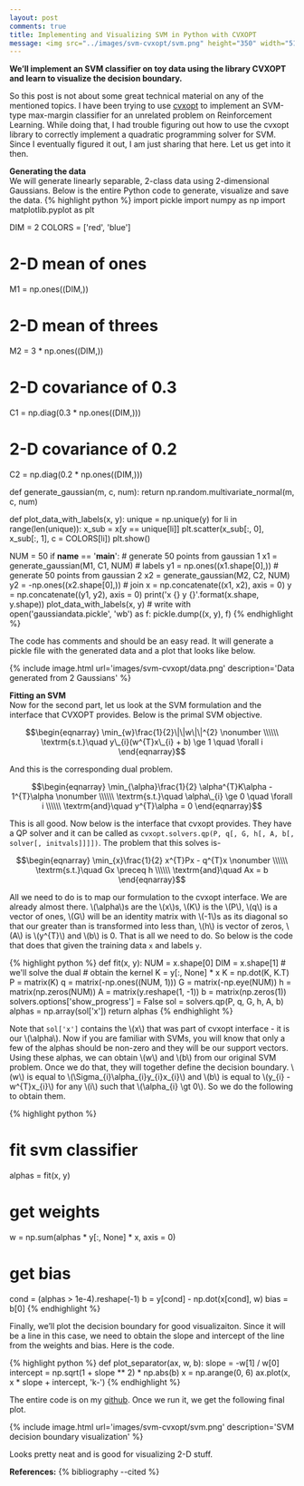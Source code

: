 ```yaml
---
layout: post
comments: true
title: Implementing and Visualizing SVM in Python with CVXOPT
message: <img src="../images/svm-cvxopt/svm.png" height="350" width="512"/>
---
```



<div class="message">
	<strong>We&rsquo;ll implement an SVM classifier on toy data using the library CVXOPT and learn to visualize the decision boundary.</strong>
</div>

So this post is not about some great technical material on any of the mentioned topics. I have been trying to use [cvxopt](http://cvxopt.org/) to implement an SVM-type max-margin classifier for an unrelated problem on Reinforcement Learning. While doing that, I had trouble figuring out how to use the cvxopt library to correctly implement a quadratic programming solver for SVM. Since I eventually figured it out, I am just sharing that here. Let us get into it then.

<strong>Generating the data</strong><br/>
We will generate linearly separable, 2-class data using 2-dimensional Gaussians. Below is the entire Python code to generate, visualize and save the data.
{% highlight python %}
import pickle
import numpy as np
import matplotlib.pyplot as plt

DIM = 2
COLORS = ['red', 'blue']

# 2-D mean of ones
M1 = np.ones((DIM,))
# 2-D mean of threes
M2 = 3 * np.ones((DIM,))
# 2-D covariance of 0.3
C1 = np.diag(0.3 * np.ones((DIM,)))
# 2-D covariance of 0.2
C2 = np.diag(0.2 * np.ones((DIM,)))

def generate_gaussian(m, c, num):
    return np.random.multivariate_normal(m, c, num)

def plot_data_with_labels(x, y):
    unique = np.unique(y)
    for li in range(len(unique)):
        x_sub = x[y == unique[li]]
        plt.scatter(x_sub[:, 0], x_sub[:, 1], c = COLORS[li])
    plt.show()

NUM = 50
if __name__ == '__main__':
    # generate 50 points from gaussian 1
    x1 = generate_gaussian(M1, C1, NUM)
    # labels
    y1 = np.ones((x1.shape[0],))
    # generate 50 points from gaussian 2
    x2 = generate_gaussian(M2, C2, NUM)
    y2 = -np.ones((x2.shape[0],))
    # join
    x = np.concatenate((x1, x2), axis = 0)
    y = np.concatenate((y1, y2), axis = 0)
    print('x {} y {}'.format(x.shape, y.shape))
    plot_data_with_labels(x, y)
    # write
    with open('gaussiandata.pickle', 'wb') as f:
        pickle.dump((x, y), f)
{% endhighlight %}

The code has comments and should be an easy read. It will generate a pickle file with the generated data and a plot that looks like below.

{% include image.html url='images/svm-cvxopt/data.png' description='Data generated from 2 Gaussians' %}

<strong>Fitting an SVM</strong><br/>
Now for the second part, let us look at the SVM formulation and the interface that CVXOPT provides. Below is the primal SVM objective.

$$\begin{eqnarray}
\min_{w}\frac{1}{2}\|\|w\|\|^{2}  \nonumber \\\\\\
\textrm{s.t.}\quad y\_{i}(w^{T}x\_{i} + b) \ge 1 \quad \forall i
\end{eqnarray}$$

And this is the corresponding dual problem.

$$\begin{eqnarray}
\min_{\alpha}\frac{1}{2} \alpha^{T}K\alpha - 1^{T}\alpha \nonumber \\\\\\
\textrm{s.t.}\quad \alpha\_{i} \ge 0 \quad \forall i \\\\\\
\textrm{and}\quad y^{T}\alpha = 0
\end{eqnarray}$$

This is all good. Now below is the interface that cvxopt provides. They have a QP solver and it can be called as `cvxopt.solvers.qp(P, q[, G, h[, A, b[, solver[, initvals]]]])`. The problem that this solves is-

$$\begin{eqnarray}
\min_{x}\frac{1}{2} x^{T}Px - q^{T}x \nonumber \\\\\\
\textrm{s.t.}\quad Gx \preceq h \\\\\\
\textrm{and}\quad Ax = b
\end{eqnarray}$$

All we need to do is to map our formulation to the cvxopt interface. We are already almost there. \\(\alpha\\)s are the \\(x\\)s, \\(K\\) is the \\(P\\), \\(q\\) is a vector of ones, \\(G\\) will be an identity matrix with \\(-1\\)s as its diagonal so that our greater than is transformed into less than, \\(h\\) is vector of zeros, \\(A\\) is \\(y^{T}\\) and \\(b\\) is 0. That is all we need to do. So below is the code that does that given the training data `x` and labels `y`.

{% highlight python %}
def fit(x, y): 
    NUM = x.shape[0]
    DIM = x.shape[1]
    # we'll solve the dual
    # obtain the kernel
    K = y[:, None] * x
    K = np.dot(K, K.T)
    P = matrix(K)
    q = matrix(-np.ones((NUM, 1)))
    G = matrix(-np.eye(NUM))
    h = matrix(np.zeros(NUM))
    A = matrix(y.reshape(1, -1))
    b = matrix(np.zeros(1))
    solvers.options['show_progress'] = False
    sol = solvers.qp(P, q, G, h, A, b)
    alphas = np.array(sol['x'])
    return alphas
{% endhighlight %}

Note that `sol['x']` contains the \\(x\\) that was part of cvxopt interface - it is our \\(\alpha\\). Now if you are familiar with SVMs, you will know that only a few of the alphas should be non-zero and they will be our support vectors. Using these alphas, we can obtain \\(w\\) and \\(b\\) from our original SVM problem. Once we do that, they will together define the decision boundary. \\(w\\) is equal to \\(\Sigma_{i}\alpha\_{i}y\_{i}x\_{i}\\) and \\(b\\) is equal to \\(y\_{i} - w^{T}x\_{i}\\) for any \\(i\\) such that \\(\alpha\_{i} \gt 0\\). So we do the following to obtain them.

{% highlight python %}
# fit svm classifier
alphas = fit(x, y)

# get weights
w = np.sum(alphas * y[:, None] * x, axis = 0)
# get bias
cond = (alphas > 1e-4).reshape(-1)
b = y[cond] - np.dot(x[cond], w)
bias = b[0]
{% endhighlight %}

Finally, we&rsquo;ll plot the decision boundary for good visualizaiton. Since it will be a line in this case, we need to obtain the slope and intercept of the line from the weights and bias. Here is the code.

{% highlight python %}
def plot_separator(ax, w, b): 
    slope = -w[1] / w[0]
    intercept = np.sqrt(1 + slope ** 2) * np.abs(b)
    x = np.arange(0, 6)
    ax.plot(x, x * slope + intercept, 'k-')
{% endhighlight %}

The entire code is on my [github](https://github.com/goelhardik/svm-cvxopt). Once we run it, we get the following final plot.

{% include image.html url='images/svm-cvxopt/svm.png' description='SVM decision boundary visualization' %}

Looks pretty neat and is good for visualizing 2-D stuff.

<strong>References:</strong>
{% bibliography --cited %}

